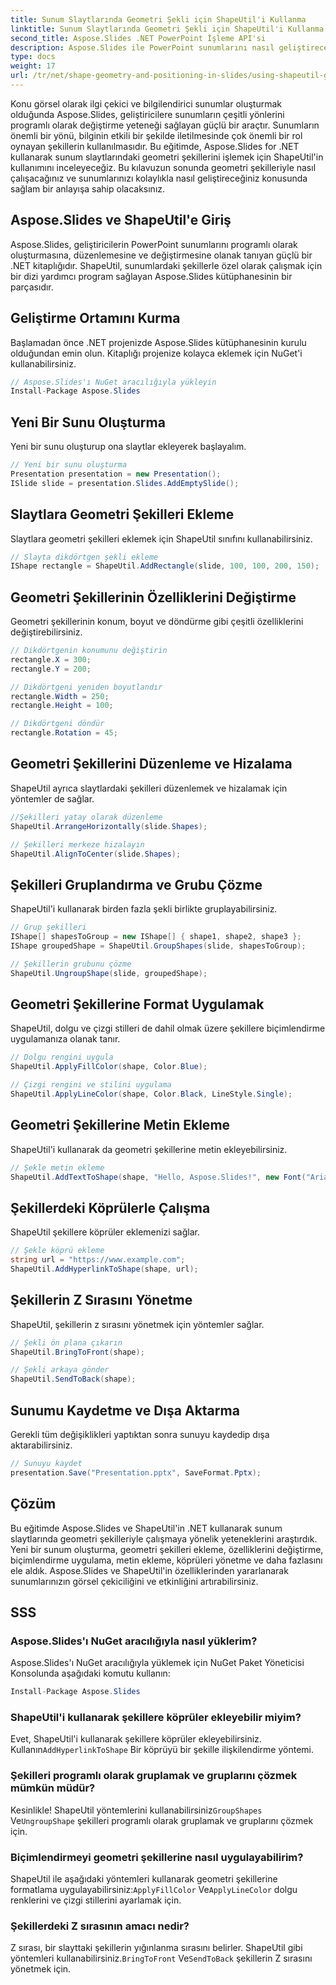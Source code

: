```yaml
---
title: Sunum Slaytlarında Geometri Şekli için ShapeUtil'i Kullanma
linktitle: Sunum Slaytlarında Geometri Şekli için ShapeUtil'i Kullanma
second_title: Aspose.Slides .NET PowerPoint İşleme API'si
description: Aspose.Slides ile PowerPoint sunumlarını nasıl geliştireceğinizi öğrenin. Geometri şekillerinin işlenmesi için ShapeUtil'i keşfedin. .NET kaynak kodunu içeren adım adım kılavuz. Sunumları etkili bir şekilde optimize edin.
type: docs
weight: 17
url: /tr/net/shape-geometry-and-positioning-in-slides/using-shapeutil-geometry-shape/
---
```

Konu görsel olarak ilgi çekici ve bilgilendirici sunumlar oluşturmak olduğunda Aspose.Slides, geliştiricilere sunumların çeşitli yönlerini programlı olarak değiştirme yeteneği sağlayan güçlü bir araçtır. Sunumların önemli bir yönü, bilginin etkili bir şekilde iletilmesinde çok önemli bir rol oynayan şekillerin kullanılmasıdır. Bu eğitimde, Aspose.Slides for .NET kullanarak sunum slaytlarındaki geometri şekillerini işlemek için ShapeUtil'in kullanımını inceleyeceğiz. Bu kılavuzun sonunda geometri şekilleriyle nasıl çalışacağınız ve sunumlarınızı kolaylıkla nasıl geliştireceğiniz konusunda sağlam bir anlayışa sahip olacaksınız.

## Aspose.Slides ve ShapeUtil'e Giriş

Aspose.Slides, geliştiricilerin PowerPoint sunumlarını programlı olarak oluşturmasına, düzenlemesine ve değiştirmesine olanak tanıyan güçlü bir .NET kitaplığıdır. ShapeUtil, sunumlardaki şekillerle özel olarak çalışmak için bir dizi yardımcı program sağlayan Aspose.Slides kütüphanesinin bir parçasıdır.

## Geliştirme Ortamını Kurma

Başlamadan önce .NET projenizde Aspose.Slides kütüphanesinin kurulu olduğundan emin olun. Kitaplığı projenize kolayca eklemek için NuGet'i kullanabilirsiniz.

```csharp
// Aspose.Slides'ı NuGet aracılığıyla yükleyin
Install-Package Aspose.Slides
```

## Yeni Bir Sunu Oluşturma

Yeni bir sunu oluşturup ona slaytlar ekleyerek başlayalım.

```csharp
// Yeni bir sunu oluşturma
Presentation presentation = new Presentation();
ISlide slide = presentation.Slides.AddEmptySlide();
```

## Slaytlara Geometri Şekilleri Ekleme

Slaytlara geometri şekilleri eklemek için ShapeUtil sınıfını kullanabilirsiniz.

```csharp
// Slayta dikdörtgen şekli ekleme
IShape rectangle = ShapeUtil.AddRectangle(slide, 100, 100, 200, 150);
```

## Geometri Şekillerinin Özelliklerini Değiştirme

Geometri şekillerinin konum, boyut ve döndürme gibi çeşitli özelliklerini değiştirebilirsiniz.

```csharp
// Dikdörtgenin konumunu değiştirin
rectangle.X = 300;
rectangle.Y = 200;

// Dikdörtgeni yeniden boyutlandır
rectangle.Width = 250;
rectangle.Height = 100;

// Dikdörtgeni döndür
rectangle.Rotation = 45;
```

## Geometri Şekillerini Düzenleme ve Hizalama

ShapeUtil ayrıca slaytlardaki şekilleri düzenlemek ve hizalamak için yöntemler de sağlar.

```csharp
//Şekilleri yatay olarak düzenleme
ShapeUtil.ArrangeHorizontally(slide.Shapes);

// Şekilleri merkeze hizalayın
ShapeUtil.AlignToCenter(slide.Shapes);
```

## Şekilleri Gruplandırma ve Grubu Çözme

ShapeUtil'i kullanarak birden fazla şekli birlikte gruplayabilirsiniz.

```csharp
// Grup şekilleri
IShape[] shapesToGroup = new IShape[] { shape1, shape2, shape3 };
IShape groupedShape = ShapeUtil.GroupShapes(slide, shapesToGroup);

// Şekillerin grubunu çözme
ShapeUtil.UngroupShape(slide, groupedShape);
```

## Geometri Şekillerine Format Uygulamak

ShapeUtil, dolgu ve çizgi stilleri de dahil olmak üzere şekillere biçimlendirme uygulamanıza olanak tanır.

```csharp
// Dolgu rengini uygula
ShapeUtil.ApplyFillColor(shape, Color.Blue);

// Çizgi rengini ve stilini uygulama
ShapeUtil.ApplyLineColor(shape, Color.Black, LineStyle.Single);
```

## Geometri Şekillerine Metin Ekleme

ShapeUtil'i kullanarak da geometri şekillerine metin ekleyebilirsiniz.

```csharp
// Şekle metin ekleme
ShapeUtil.AddTextToShape(shape, "Hello, Aspose.Slides!", new Font("Arial", 12), Color.Black);
```

## Şekillerdeki Köprülerle Çalışma

ShapeUtil şekillere köprüler eklemenizi sağlar.

```csharp
// Şekle köprü ekleme
string url = "https://www.example.com";
ShapeUtil.AddHyperlinkToShape(shape, url);
```

## Şekillerin Z Sırasını Yönetme

ShapeUtil, şekillerin z sırasını yönetmek için yöntemler sağlar.

```csharp
// Şekli ön plana çıkarın
ShapeUtil.BringToFront(shape);

// Şekli arkaya gönder
ShapeUtil.SendToBack(shape);
```

## Sunumu Kaydetme ve Dışa Aktarma

Gerekli tüm değişiklikleri yaptıktan sonra sunuyu kaydedip dışa aktarabilirsiniz.

```csharp
// Sunuyu kaydet
presentation.Save("Presentation.pptx", SaveFormat.Pptx);
```

## Çözüm

Bu eğitimde Aspose.Slides ve ShapeUtil'in .NET kullanarak sunum slaytlarında geometri şekilleriyle çalışmaya yönelik yeteneklerini araştırdık. Yeni bir sunum oluşturma, geometri şekilleri ekleme, özelliklerini değiştirme, biçimlendirme uygulama, metin ekleme, köprüleri yönetme ve daha fazlasını ele aldık. Aspose.Slides ve ShapeUtil'in özelliklerinden yararlanarak sunumlarınızın görsel çekiciliğini ve etkinliğini artırabilirsiniz.

## SSS

### Aspose.Slides'ı NuGet aracılığıyla nasıl yüklerim?

Aspose.Slides'ı NuGet aracılığıyla yüklemek için NuGet Paket Yöneticisi Konsolunda aşağıdaki komutu kullanın:

```csharp
Install-Package Aspose.Slides
```

### ShapeUtil'i kullanarak şekillere köprüler ekleyebilir miyim?

 Evet, ShapeUtil'i kullanarak şekillere köprüler ekleyebilirsiniz. Kullanın`AddHyperlinkToShape` Bir köprüyü bir şekille ilişkilendirme yöntemi.

### Şekilleri programlı olarak gruplamak ve gruplarını çözmek mümkün müdür?

 Kesinlikle! ShapeUtil yöntemlerini kullanabilirsiniz`GroupShapes` Ve`UngroupShape` şekilleri programlı olarak gruplamak ve gruplarını çözmek için.

### Biçimlendirmeyi geometri şekillerine nasıl uygulayabilirim?

ShapeUtil ile aşağıdaki yöntemleri kullanarak geometri şekillerine formatlama uygulayabilirsiniz:`ApplyFillColor` Ve`ApplyLineColor` dolgu renklerini ve çizgi stillerini ayarlamak için.

### Şekillerdeki Z sırasının amacı nedir?

 Z sırası, bir slayttaki şekillerin yığınlanma sırasını belirler. ShapeUtil gibi yöntemleri kullanabilirsiniz.`BringToFront` Ve`SendToBack` şekillerin Z sırasını yönetmek için.